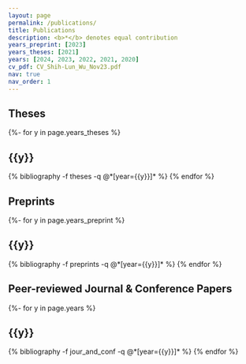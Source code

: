 ```yaml
---
layout: page
permalink: /publications/
title: Publications
description: <b>*</b> denotes equal contribution
years_preprint: [2023]
years_theses: [2021]
years: [2024, 2023, 2022, 2021, 2020]
cv_pdf: CV_Shih-Lun_Wu_Nov23.pdf
nav: true
nav_order: 1
---
```

<!-- _pages/publications.md -->

<article>
<div class="publications">
<h2 class="publ-cat">Theses</h2>
{%- for y in page.years_theses %}
  <h2 class="year">{{y}}</h2>
  {% bibliography -f theses -q @*[year={{y}}]* %}
{% endfor %}
</div>

<div class="publications">
<h2 class="publ-cat">Preprints</h2>
{%- for y in page.years_preprint %}
  <h2 class="year">{{y}}</h2>
  {% bibliography -f preprints -q @*[year={{y}}]* %}
{% endfor %}
</div>

<div class="publications">
<h2 class="publ-cat">Peer-reviewed Journal & Conference Papers</h2>
{%- for y in page.years %}
  <h2 class="year">{{y}}</h2>
  {% bibliography -f jour_and_conf -q @*[year={{y}}]* %}
{% endfor %}
</div>
</article>